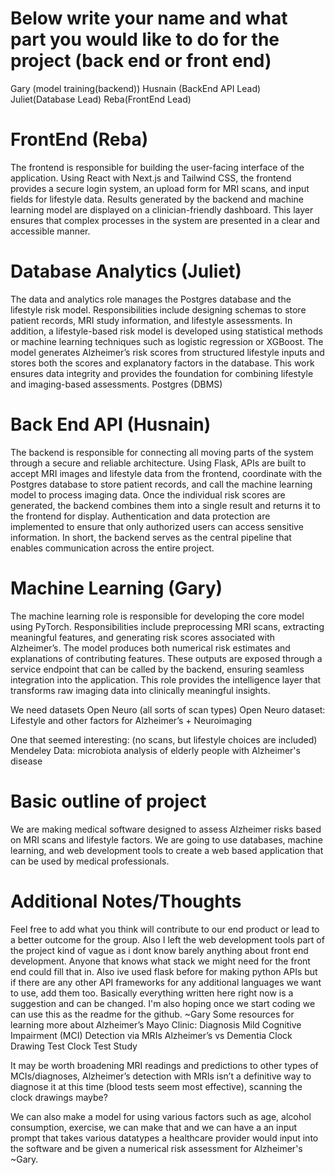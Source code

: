 # Below write your name and what part you would like to do for the project (back end or front end)
Gary (model training(backend))
Husnain (BackEnd API Lead)
Juliet(Database Lead)
Reba(FrontEnd Lead)

# FrontEnd (Reba)
The frontend is responsible for building the user-facing interface of the application. Using React with Next.js and Tailwind CSS, the frontend provides a secure login system, an upload form for MRI scans, and input fields for lifestyle data. Results generated by the backend and machine learning model are displayed on a clinician-friendly dashboard. This layer ensures that complex processes in the system are presented in a clear and accessible manner.

# Database Analytics (Juliet)
The data and analytics role manages the Postgres database and the lifestyle risk model. Responsibilities include designing schemas to store patient records, MRI study information, and lifestyle assessments. In addition, a lifestyle-based risk model is developed using statistical methods or machine learning techniques such as logistic regression or XGBoost. The model generates Alzheimer’s risk scores from structured lifestyle inputs and stores both the scores and explanatory factors in the database. This work ensures data integrity and provides the foundation for combining lifestyle and imaging-based assessments.
Postgres (DBMS)

# Back End API (Husnain)
The backend is responsible for connecting all moving parts of the system through a secure and reliable architecture. Using Flask, APIs are built to accept MRI images and lifestyle data from the frontend, coordinate with the Postgres database to store patient records, and call the machine learning model to process imaging data. Once the individual risk scores are generated, the backend combines them into a single result and returns it to the frontend for display. Authentication and data protection are implemented to ensure that only authorized users can access sensitive information. In short, the backend serves as the central pipeline that enables communication across the entire project.


# Machine Learning (Gary)
The machine learning role is responsible for developing the core model using PyTorch. Responsibilities include preprocessing MRI scans, extracting meaningful features, and generating risk scores associated with Alzheimer’s. The model produces both numerical risk estimates and explanations of contributing features. These outputs are exposed through a service endpoint that can be called by the backend, ensuring seamless integration into the application. This role provides the intelligence layer that transforms raw imaging data into clinically meaningful insights.




We need datasets Open Neuro (all sorts of scan types)
Open Neuro dataset: Lifestyle and other factors for Alzheimer’s + Neuroimaging

One that seemed interesting: (no scans, but lifestyle choices are included)
Mendeley Data: microbiota analysis of elderly people with Alzheimer's disease


# Basic outline of project

We are making medical software designed to assess Alzheimer risks based on MRI scans and lifestyle factors. We are going to use databases, machine learning, and web development tools to create a web based application that can be used by medical professionals. 

# Additional Notes/Thoughts

Feel free to add what you think will contribute to our end product or lead to a better outcome for the group. Also I left the web development tools part of the project kind of vague as i dont know barely anything about front end development. Anyone that knows what stack we might need for the front end could fill that in. Also ive used flask before for making python APIs but if there are any other API frameworks for any additional languages we want to use, add them too. Basically everything written here right now is a suggestion and can be changed. I'm also hoping once we start coding we can use this as the readme for the github.
~Gary 
Some resources for learning more about Alzheimer’s
Mayo Clinic: Diagnosis
Mild Cognitive Impairment (MCI) Detection via MRIs
Alzheimer’s vs Dementia
Clock Drawing Test Clock Test Study

It may be worth broadening MRI readings and predictions to other types of MCIs/diagnoses, Alzheimer’s detection with MRIs isn’t a definitive way to diagnose it at this time (blood tests seem most effective), scanning the clock drawings maybe?

We can also make a model for using various factors such as age, alcohol consumption, exercise, we can make that and we can have a an input prompt that takes various datatypes a healthcare provider would input into the software and be given a numerical risk assessment for Alzheimer's
~Gary.
